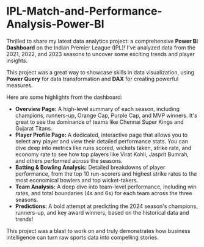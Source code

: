 # IPL-Match-and-Performance-Analysis-Power-BI

Thrilled to share my latest data analytics project: a comprehensive **Power BI Dashboard** on the Indian Premier League (IPL)! I've analyzed data from the 2021, 2022, and 2023 seasons to uncover some exciting trends and player insights.

This project was a great way to showcase skills in data visualization, using **Power Query** for data transformation and **DAX** for creating powerful measures.

Here are some highlights from the dashboard:

* **Overview Page:** A high-level summary of each season, including champions, runners-up, Orange Cap, Purple Cap, and MVP winners. It's great to see the dominance of teams like Chennai Super Kings and Gujarat Titans.
* **Player Profile Page:** A dedicated, interactive page that allows you to select any player and view their detailed performance stats. You can dive deep into metrics like runs scored, wickets taken, strike rate, and economy rate to see how top players like Virat Kohli, Jasprit Bumrah, and others performed across the seasons.
* **Batting & Bowling Analysis:** Detailed breakdowns of player performance, from the top 10 run-scorers and highest strike rates to the most economical bowlers and top wicket-takers.
* **Team Analysis:** A deep dive into team-level performance, including win rates, and total boundaries (4s and 6s) for each team across the three seasons.
* **Predictions:** A bold attempt at predicting the 2024 season's champions, runners-up, and key award winners, based on the historical data and trends!

This project was a blast to work on and truly demonstrates how business intelligence can turn raw sports data into compelling stories.
